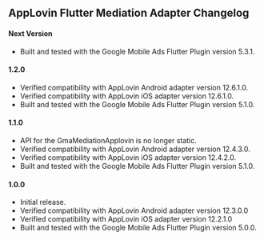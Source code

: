 ## AppLovin Flutter Mediation Adapter Changelog

#### Next Version
* Built and tested with the Google Mobile Ads Flutter Plugin version 5.3.1.

#### 1.2.0
* Verified compatibility with AppLovin Android adapter version 12.6.1.0.
* Verified compatibility with AppLovin iOS adapter version 12.6.1.0.
* Built and tested with the Google Mobile Ads Flutter Plugin version 5.1.0.

#### 1.1.0
* API for the GmaMediationApplovin is no longer static.
* Verified compatibility with AppLovin Android adapter version 12.4.3.0.
* Verified compatibility with AppLovin iOS adapter version 12.4.2.0.
* Built and tested with the Google Mobile Ads Flutter Plugin version 5.1.0.

#### 1.0.0
* Initial release.
* Verified compatibility with AppLovin Android adapter version 12.3.0.0
* Verified compatibility with AppLovin iOS adapter version 12.2.1.0
* Built and tested with the Google Mobile Ads Flutter Plugin version 5.0.0.